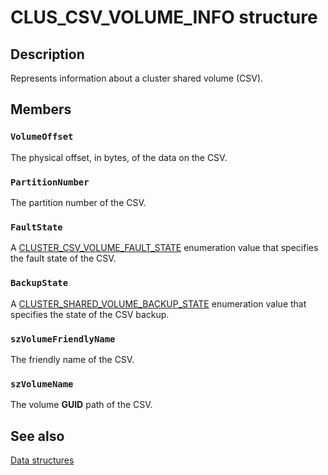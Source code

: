 # CLUS_CSV_VOLUME_INFO structure

## Description

Represents information about a cluster shared volume (CSV).

## Members

### `VolumeOffset`

The physical offset, in bytes, of the data on the CSV.

### `PartitionNumber`

The partition number of the CSV.

### `FaultState`

A [CLUSTER_CSV_VOLUME_FAULT_STATE](https://learn.microsoft.com/windows/desktop/api/clusapi/ne-clusapi-cluster_csv_volume_fault_state) enumeration value that specifies the fault state of the CSV.

### `BackupState`

A [CLUSTER_SHARED_VOLUME_BACKUP_STATE](https://learn.microsoft.com/windows/desktop/api/clusapi/ne-clusapi-cluster_shared_volume_backup_state) enumeration value that specifies the state of the CSV backup.

### `szVolumeFriendlyName`

The friendly name of the CSV.

### `szVolumeName`

The volume **GUID** path of the CSV.

## See also

[Data structures](https://learn.microsoft.com/previous-versions/windows/desktop/mscs/data-structures)